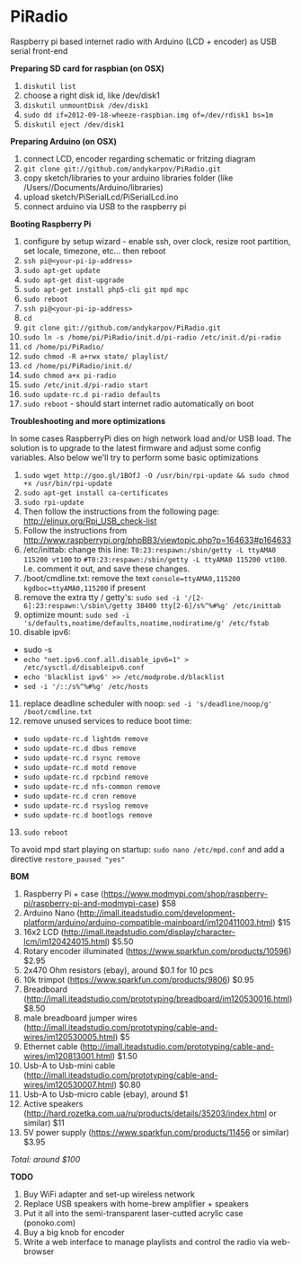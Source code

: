 PiRadio
=======

Raspberry pi based internet radio with Arduino (LCD + encoder) as USB serial front-end


**Preparing SD card for raspbian (on OSX)**

1. `diskutil list`
2. choose a right disk id, like /dev/disk1
3. `diskutil unmountDisk /dev/disk1`
4. `sudo dd if=2012-09-18-wheeze-raspbian.img of=/dev/rdisk1 bs=1m`
5. `diskutil eject /dev/disk1`

**Preparing Arduino (on OSX)**

1. connect LCD, encoder regarding schematic or fritzing diagram
2. `git clone git://github.com/andykarpov/PiRadio.git`
3. copy sketch/libraries to your arduino libraries folder (like /Users/<user>/Documents/Arduino/libraries)
4. upload sketch/PiSerialLcd/PiSerialLcd.ino
5. connect arduino via USB to the raspberry pi

**Booting Raspberry Pi**

1. configure by setup wizard - enable ssh, over clock, resize root partition, set locale, timezone, etc… then reboot
2. `ssh pi@<your-pi-ip-address>`
3. `sudo apt-get update`
4. `sudo apt-get dist-upgrade`
5. `sudo apt-get install php5-cli git mpd mpc`
6. `sudo reboot`
7. `ssh pi@<your-pi-ip-address>`
8. `cd`
9. `git clone git://github.com/andykarpov/PiRadio.git`
10. `sudo ln -s /home/pi/PiRadio/init.d/pi-radio /etc/init.d/pi-radio`
11. `cd /home/pi/PiRadio/`
12. `sudo chmod -R a+rwx state/ playlist/`
13. `cd /home/pi/PiRadio/init.d/`
14. `sudo chmod a+x pi-radio`
15. `sudo /etc/init.d/pi-radio start`
16. `sudo update-rc.d pi-radio defaults`
17. `sudo reboot` - should start internet radio automatically on boot


**Troubleshooting and more optimizations**

In some cases RaspberryPi dies on high network load and/or USB load.
The solution is to upgrade to the latest firmware and adjust some config variables.
Also below we'll try to perform some basic optimizations

1. `sudo wget http://goo.gl/1BOfJ -O /usr/bin/rpi-update && sudo chmod +x /usr/bin/rpi-update`
2. `sudo apt-get install ca-certificates`
3. `sudo rpi-update`
4. Then follow the instructions from the following page: http://elinux.org/Rpi_USB_check-list
5. Follow the instructions from http://www.raspberrypi.org/phpBB3/viewtopic.php?p=164633#p164633
6. /etc/inittab: change this line: `T0:23:respawn:/sbin/getty -L ttyAMA0 115200 vt100` to `#T0:23:respawn:/sbin/getty -L ttyAMA0 115200 vt100`. I.e. comment it out, and save these changes.
7. /boot/cmdline.txt: remove the text `console=ttyAMA0,115200 kgdboc=ttyAMA0,115200` if present
8. remove the extra tty / getty's: `sudo sed -i '/[2-6]:23:respawn:\/sbin\/getty 38400 tty[2-6]/s%^%#%g' /etc/inittab`
9. optimize mount: `sudo sed -i 's/defaults,noatime/defaults,noatime,nodiratime/g' /etc/fstab`
10. disable ipv6: 
- sudo -s
- `echo "net.ipv6.conf.all.disable_ipv6=1" > /etc/sysctl.d/disableipv6.conf` 
- `echo 'blacklist ipv6' >> /etc/modprobe.d/blacklist`
- `sed -i '/::/s%^%#%g' /etc/hosts`
11. replace deadline scheduler with noop: `sed -i 's/deadline/noop/g' /boot/cmdline.txt`
12. remove unused services to reduce boot time:
- `sudo update-rc.d lightdm remove`
- `sudo update-rc.d dbus remove`
- `sudo update-rc.d rsync remove`
- `sudo update-rc.d motd remove`
- `sudo update-rc.d rpcbind remove`
- `sudo update-rc.d nfs-common remove`
- `sudo update-rc.d cron remove`
- `sudo update-rc.d rsyslog remove`
- `sudo update-rc.d bootlogs remove`
13. `sudo reboot`

To avoid mpd start playing on startup: 
`sudo nano /etc/mpd.conf` and add a directive `restore_paused "yes"`


**BOM**

1. Raspberry Pi + case (https://www.modmypi.com/shop/raspberry-pi/raspberry-pi-and-modmypi-case) $58
2. Arduino Nano (http://imall.iteadstudio.com/development-platform/arduino/arduino-compatible-mainboard/im120411003.html) $15
3. 16x2 LCD (http://imall.iteadstudio.com/display/character-lcm/im120424015.html) $5.50
4. Rotary encoder illuminated (https://www.sparkfun.com/products/10596) $2.95
5. 2x470 Ohm resistors (ebay), around $0.1 for 10 pcs
6. 10k trimpot (https://www.sparkfun.com/products/9806) $0.95
7. Breadboard (http://imall.iteadstudio.com/prototyping/breadboard/im120530016.html) $8.50
8. male breadboard jumper wires (http://imall.iteadstudio.com/prototyping/cable-and-wires/im120530005.html) $5
9. Ethernet cable (http://imall.iteadstudio.com/prototyping/cable-and-wires/im120813001.html) $1.50
10. Usb-A to Usb-mini cable (http://imall.iteadstudio.com/prototyping/cable-and-wires/im120530007.html) $0.80
11. Usb-A to Usb-micro cable (ebay), around $1
12. Active speakers (http://hard.rozetka.com.ua/ru/products/details/35203/index.html or similar) $11
13. 5V power supply (https://www.sparkfun.com/products/11456 or similar) $3.95

*Total: around $100*


**TODO**

1. Buy WiFi adapter and set-up wireless network
2. Replace USB speakers with home-brew amplifier + speakers
3. Put it all into the semi-transparent laser-cutted acrylic case (ponoko.com)
4. Buy a big knob for encoder
5. Write a web interface to manage playlists and control the radio via web-browser

